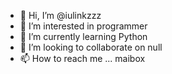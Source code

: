 - 👋 Hi, I’m @iulinkzzz
- 👀 I’m interested in programmer
- 🌱 I’m currently learning Python
- 💞️ I’m looking to collaborate on null
- 📫 How to reach me ... maibox

<!---
iulinkzzz/iulinkzzz is a ✨ special ✨ repository because its `README.md` (this file) appears on your GitHub profile.
You can click the Preview link to take a look at your changes.
--->

